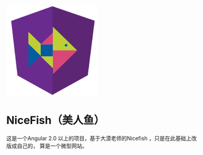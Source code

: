 
<img src="src/assets/imgs/nicefish-jigsaw.png" width="240" alt="nicefish-jigsaw"/>

# NiceFish（美人鱼）

这是一个Angular 2.0 以上的项目，基于大漠老师的Nicefish ，只是在此基础上改版成自己的， 算是一个微型网站。
